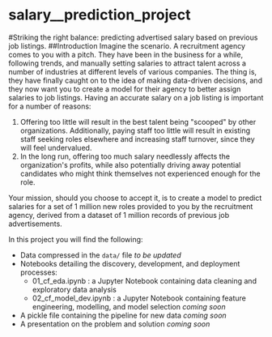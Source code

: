 # salary__prediction_project
#Striking the right balance: predicting advertised salary based on previous job listings.
##Introduction
Imagine the scenario. A recruitment agency comes to you with a pitch. They have been in the business for a while, following trends, and manually setting salaries to attract talent across a number of industries at different levels of various companies. The thing is, they have finally caught on to the idea of making data-driven decisions, and they now want you to create a model for their agency to better assign salaries to job listings. Having an accurate salary on a job listing is important for a number of reasons:
1. Offering too little will result in the best talent being "scooped" by other organizations. Additionally, paying staff too little will result in existing staff seeking roles elsewhere and increasing staff turnover, since they will feel undervalued. 
2. In the long run, offering too much salary needlessly affects the organization's profits, while also potentially driving away potential candidates who might think themselves not experienced enough for the role. 

Your mission, should you choose to accept it, is to create a model to predict salaries for a set of 1 million new roles provided to you by the recruitment agency, derived from a dataset of 1 million records of previous job advertisements.

In this project you will find the following:
- Data compressed in the `data/` file _to be updated_
- Notebooks detailing the discovery, development, and deployment processes:
    - 01_cf_eda.ipynb : a Jupyter Notebook containing data cleaning and exploratory data analysis
    - 02_cf_model_dev.ipynb : a Jupyter Notebook containing feature engineering, modelling, and model selection _coming soon_
- A pickle file containing the pipeline for new data _coming soon_
- A presentation on the problem and solution _coming soon_


